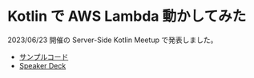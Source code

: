 # Kotlin で AWS Lambda 動かしてみた
2023/06/23 開催の Server-Side Kotlin Meetup で発表しました。

- [サンプルコード](https://github.com/Kaito-Dogi/kotless-sample)
- [Speaker Deck](https://speakerdeck.com/doggy/kotlin-de-aws-lambda-dong-kasitemita-server-side-kotlin-meetup-vol-dot-9-at-kaito-dogi)
